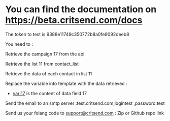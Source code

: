 # You can find the documentation on https://beta.critsend.com/docs

The token to test is 9388e11749c350772b8a0fe9092deeb8

You need to :

Retrieve the campaign 17 from the api

Retrieve the list 11 from contact_list

Retrieve the data of each contact in list 11

Replace the variable into template with the data retrieved  :
 * <var:17>  is the content of data field 17

Send the email to an smtp server :test.critsend.com,logintest ,password:test 

Send us your folang code to support@critsend.com : Zip or Github repo link 
